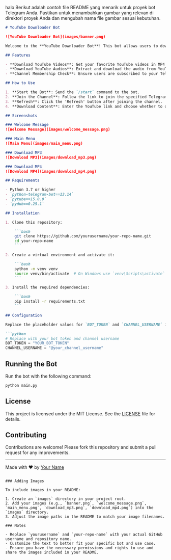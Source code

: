 halo
Berikut adalah contoh file README yang menarik untuk proyek bot Telegram Anda. Pastikan untuk menambahkan gambar yang relevan di direktori proyek Anda dan mengubah nama file gambar sesuai kebutuhan.

```markdown
# YouTube Downloader Bot

![YouTube Downloader Bot](images/banner.png)

Welcome to the **YouTube Downloader Bot**! This bot allows users to download YouTube videos in MP3 or MP4 format directly from Telegram. It's simple to use and integrates with a channel membership check to ensure users are subscribed before downloading.

## Features

- **Download YouTube Videos**: Get your favorite YouTube videos in MP4 format.
- **Download YouTube Audios**: Extract and download the audio from YouTube videos in MP3 format.
- **Channel Membership Check**: Ensure users are subscribed to your Telegram channel before they can download content.

## How to Use

1. **Start the Bot**: Send the `/start` command to the bot.
2. **Join the Channel**: Follow the link to join the specified Telegram channel.
3. **Refresh**: Click the 'Refresh' button after joining the channel.
4. **Download Content**: Enter the YouTube link and choose whether to download as MP3 or MP4.

## Screenshots

### Welcome Message
![Welcome Message](images/welcome_message.png)

### Main Menu
![Main Menu](images/main_menu.png)

### Download MP3
![Download MP3](images/download_mp3.png)

### Download MP4
![Download MP4](images/download_mp4.png)

## Requirements

- Python 3.7 or higher
- `python-telegram-bot==13.14`
- `pytube==15.0.0`
- `pydub==0.25.1`

## Installation

1. Clone this repository:

    ```bash
    git clone https://github.com/yourusername/your-repo-name.git
    cd your-repo-name
    ```

2. Create a virtual environment and activate it:

    ```bash
    python -m venv venv
    source venv/bin/activate  # On Windows use `venv\Scripts\activate`
    ```

3. Install the required dependencies:

    ```bash
    pip install -r requirements.txt
    ```

## Configuration

Replace the placeholder values for `BOT_TOKEN` and `CHANNEL_USERNAME` in `main.py` with your actual bot token and channel username.

```python
# Replace with your bot token and channel username
BOT_TOKEN = "YOUR_BOT_TOKEN"
CHANNEL_USERNAME = "@your_channel_username"
```

## Running the Bot

Run the bot with the following command:

```bash
python main.py
```

## License

This project is licensed under the MIT License. See the [LICENSE](LICENSE) file for details.

## Contributing

Contributions are welcome! Please fork this repository and submit a pull request for any improvements.

---

Made with ❤️ by [Your Name](https://github.com/yourusername)
```

### Adding Images

To include images in your README:

1. Create an `images` directory in your project root.
2. Add your images (e.g., `banner.png`, `welcome_message.png`, `main_menu.png`, `download_mp3.png`, `download_mp4.png`) into the `images` directory.
3. Adjust the image paths in the README to match your image filenames.

### Notes

- Replace `yourusername` and `your-repo-name` with your actual GitHub username and repository name.
- Customize the text to better fit your specific bot and use case.
- Ensure you have the necessary permissions and rights to use and share the images included in your README.
